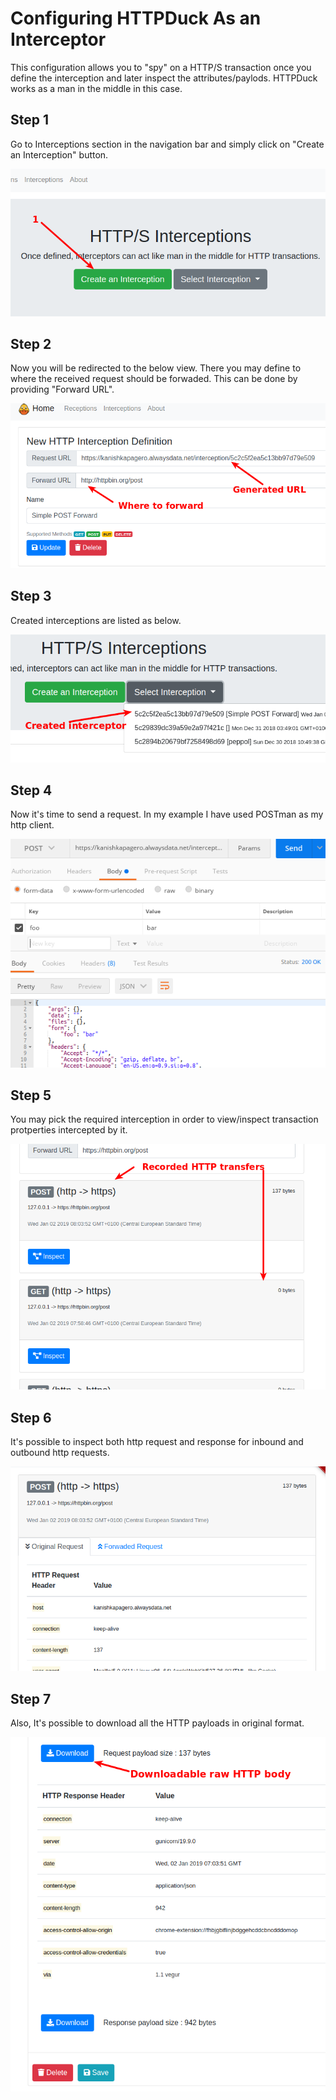 # Configuring HTTPDuck As an Interceptor

This configuration allows you to "spy" on a HTTP/S transaction once you define the interception and later inspect the attributes/paylods. HTTPDuck works as a man in the middle in this  case.

## Step 1
Go to Interceptions section in the navigation bar and simply click on "Create an Interception" button. 

![Fig1.0](https://raw.githubusercontent.com/kdkanishka/httpduck/master/docs/images/interception/Selection_187.png)

## Step 2
Now you will be redirected to the below view. There you may define to where the received request should be forwaded. This can be done by providing "Forward URL".

![Fig1.0](https://raw.githubusercontent.com/kdkanishka/httpduck/master/docs/images/interception/Selection_189.png)

## Step 3
Created interceptions are listed as below.

![Fig1.0](https://raw.githubusercontent.com/kdkanishka/httpduck/master/docs/images/interception/Selection_188.png)

## Step 4
Now it's time to send a request. In my example I have used POSTman as my http client.

![Fig1.0](https://raw.githubusercontent.com/kdkanishka/httpduck/master/docs/images/interception/Selection_193.png)

## Step 5
You may pick the required interception in order to view/inspect transaction protperties intercepted by it.

![Fig1.0](https://raw.githubusercontent.com/kdkanishka/httpduck/master/docs/images/interception/Selection_190.png)

## Step 6
It's possible to inspect both http request and response for inbound and outbound http requests.

![Fig1.0](https://raw.githubusercontent.com/kdkanishka/httpduck/master/docs/images/interception/Selection_191.png)

## Step 7
Also, It's possible to download all the HTTP payloads in original format.

![Fig1.0](https://raw.githubusercontent.com/kdkanishka/httpduck/master/docs/images/interception/Selection_192.png)